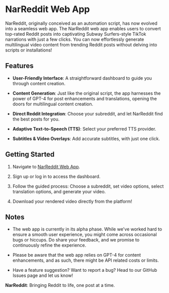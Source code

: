 # NarReddit Web App

NarReddit, originally conceived as an automation script, has now evolved into a seamless web app. The NarReddit web app enables users to convert top-rated Reddit posts into captivating Subway Surfers-style TikTok narrations with just a few clicks. You can now effortlessly generate multilingual video content from trending Reddit posts without delving into scripts or installations!

## Features

- **User-Friendly Interface**: A straightforward dashboard to guide you through content creation.

- **Content Generation**: Just like the original script, the app harnesses the power of GPT-4 for post enhancements and translations, opening the doors for multilingual content creation.

- **Direct Reddit Integration**: Choose your subreddit, and let NarReddit find the best posts for you.

- **Adaptive Text-to-Speech (TTS)**: Select your preferred TTS provider.

- **Subtitles & Video Overlays**: Add accurate subtitles, with just one click.

## Getting Started

1. Navigate to [NarReddit Web App](http://narreddit.com).

2. Sign up or log in to access the dashboard.

3. Follow the guided process: Choose a subreddit, set video options, select translation options, and generate your video.

4. Download your rendered video directly from the platform!

## Notes

- The web app is currently in its alpha phase. While we've worked hard to ensure a smooth user experience, you might come across occasional bugs or hiccups. Do share your feedback, and we promise to continuously refine the experience.

- Please be aware that the web app relies on GPT-4 for content enhancements, and as such, there might be API related costs or limits.

- Have a feature suggestion? Want to report a bug? Head to our GitHub Issues page and let us know!

**NarReddit**: Bringing Reddit to life, one post at a time.
